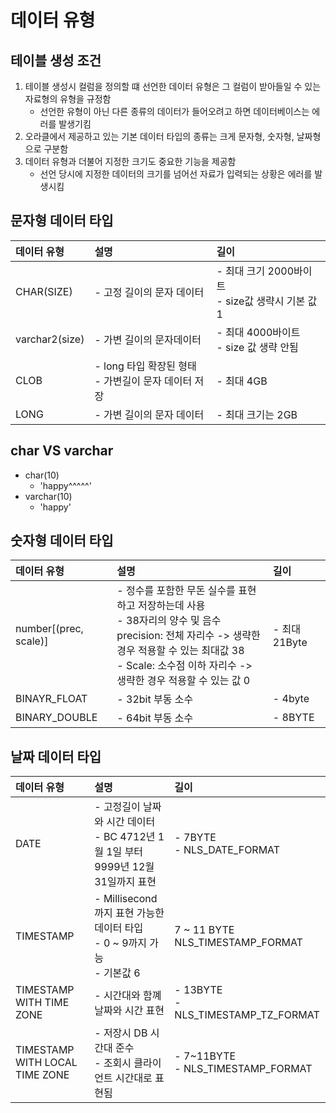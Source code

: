 # 데이터 유형
## 테이블 생성 조건
1. 테이블 생성시 컬럼을 정의할 떄 선언한 데이터 유형은 그 컬럼이 받아들일 수 있는 자료형의 유형을 규정함
    - 선언한 유형이 아닌 다른 종류의 데이터가 들어오려고 하면 데이터베이스는 에러를 발생기킴
2. 오라클에서 제공하고 있는 기본 데이터 타입의 종류는 크게 문자형, 숫자형, 날짜형으로 구분함
3. 데이터 유형과 더불어 지정한 크기도 중요한 기능을 제공함
    - 선언 당시에 지정한 데이터의 크기를 넘어선 자료가 입력되는 상황은 에러를 발생시킴

## 문자형 데이터 타입
|데이터 유형|설명|길이|
|:--|:--|:--|
|CHAR(SIZE)|- 고정 길이의 문자 데이터|- 최대 크기 2000바이트<br/>- size값 생략시 기본 값 1|
|varchar2(size)|- 가변 길이의 문자데이터|- 최대 4000바이트<br />- size 값 생략 안됨|
|CLOB|- long 타입 확장된 형태<br />- 가변길이 문자 데이터 저장|- 최대 4GB|
|LONG|- 가변 길이의 문자 데이터|- 최대 크기는 2GB|

## char VS varchar
- char(10)
    - 'happy^^^^^'
- varchar(10)
    - 'happy'

## 숫자형 데이터 타입
|데이터 유형|설명|길이|
|:--|:--|:--|
|number[(prec, scale)]|- 정수를 포함한 무돈 실수를 표현하고 저장하는데 사용<br/>- 38자리의 양수 및 음수<br/>precision: 전체 자리수 -> 생략한 경우 적용할 수 있는 최대값 38<br />- Scale: 소수점 이하 자리수 -> 생략한 경우 적용할 수 있는 값 0|- 최대 21Byte|
|BINAYR_FLOAT|- 32bit 부동 소수|- 4byte|
|BINARY_DOUBLE|- 64bit 부동 소수|- 8BYTE|

## 날짜 데이터 타입
|데이터 유형|설명|길이|
|:--|:--|:--|
|DATE|- 고정길이 날짜와 시간 데이터<br />- BC 4712년 1월 1일 부터 9999년 12월 31일까지 표현|- 7BYTE<br />- NLS_DATE_FORMAT|
|TIMESTAMP|- Millisecond 까지 표현 가능한 데이터 타입<br />- 0 ~ 9까지 가능 <br />- 기본값 6|7 ~ 11 BYTE<br />NLS_TIMESTAMP_FORMAT|
|TIMESTAMP WITH TIME ZONE|- 시간대와 함꼐 날짜와 시간 표현|- 13BYTE<br/>- NLS_TIMESTAMP_TZ_FORMAT|
|TIMESTAMP WITH LOCAL TIME ZONE|- 저장시 DB 시간대 준수<br />- 조회시 클라이언트 시간대로 표현됨|- 7~11BYTE<br />- NLS_TIMESTAMP_FORMAT|